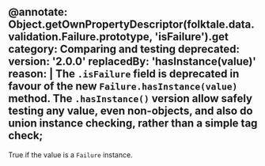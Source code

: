 @annotate: Object.getOwnPropertyDescriptor(folktale.data.validation.Failure.prototype, 'isFailure').get
category: Comparing and testing
deprecated:
  version: '2.0.0'
  replacedBy: 'hasInstance(value)'
  reason: |
    The `.isFailure` field is deprecated in favour of the new `Failure.hasInstance(value)` method.
    The `.hasInstance()` version allow safely testing any value, even non-objects, and also
    do union instance checking, rather than a simple tag check;
---

True if the value is a `Failure` instance.